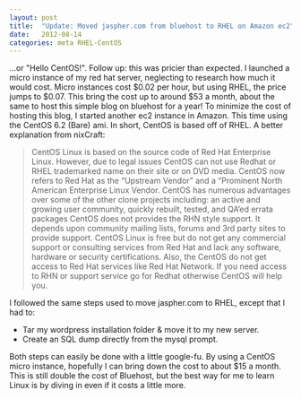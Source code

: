 ```yaml
---
layout: post
title:  "Update: Moved jaspher.com from bluehost to RHEL on Amazon ec2"
date:   2012-08-14
categories: meta RHEL-CentOS
---
```

…or "Hello CentOS!". Follow up: this was pricier than expected. I launched a micro instance of my red hat server, neglecting to research how much it would cost. Micro instances cost $0.02 per hour, but using RHEL, the price jumps to $0.07\. This bring the cost up to around $53 a month, about the same to host this simple blog on bluehost for a year! To minimize the cost of hosting this blog, I started another ec2 instance in Amazon. This time using the CentOS 6.2 (Bare) ami. In short, CentOS is based off of RHEL. A better explanation from nixCraft:

> CentOS Linux is based on the source code of Red Hat Enterprise Linux. However, due to legal issues CentOS can not use Redhat or RHEL trademarked name on their site or on DVD media. CentOS now refers to Red Hat as the “Upstream Vendor” and a “Prominent North American Enterprise Linux Vendor. CentOS has numerous advantages over some of the other clone projects including: an active and growing user community, quickly rebuilt, tested, and QA’ed errata packages CentOS does not provides the RHN style support. It depends upon community mailing lists, forums and 3rd party sites to provide support. CentOS Linux is free but do not get any commercial support or consulting services from Red Hat and lack any software, hardware or security certifications. Also, the CentOS do not get access to Red Hat services like Red Hat Network. If you need access to RHN or support service go for Redhat otherwise CentOS will help you.

I followed the same steps used to move jaspher.com to RHEL, except that I had to:

*   Tar my wordpress installation folder & move it to my new server.
*   Create an SQL dump directly from the mysql prompt.

Both steps can easily be done with a little google-fu. By using a CentOS micro instance, hopefully I can bring down the cost to about $15 a month. This is still double the cost of Bluehost, but the best way for me to learn Linux is by diving in even if it costs a little more.